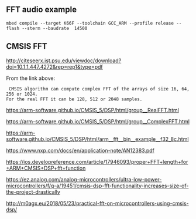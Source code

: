 ## FFT audio example
```
mbed compile --target K66F --toolchain GCC_ARM --profile release --flash --sterm --baudrate  14500
```

## CMSIS FFT

<http://citeseerx.ist.psu.edu/viewdoc/download?doi=10.1.1.447.4272&rep=rep1&type=pdf>

From the link above:
```
 CMSIS algorithm can compute complex FFT of the arrays of size 16, 64, 256 or 1024. 
For the real FFT it can be 128, 512 or 2048 samples. 
```


<https://arm-software.github.io/CMSIS_5/DSP/html/group__RealFFT.html>

<https://arm-software.github.io/CMSIS_5/DSP/html/group__ComplexFFT.html>

<https://arm-software.github.io/CMSIS_5/DSP/html/arm__fft__bin__example__f32_8c.html>

<https://www.nxp.com/docs/en/application-note/AN12383.pdf>

<https://ios.developreference.com/article/17946093/proper+FFT+length+for+ARM+CMSIS+DSP+fft+function>

<https://ez.analog.com/analog-microcontrollers/ultra-low-power-microcontrollers/f/q-a/19451/cmsis-dsp-fft-functionality-increases-size-of-the-project-drastically>

<http://m0agx.eu/2018/05/23/practical-fft-on-microcontrollers-using-cmsis-dsp/>

